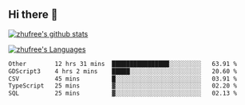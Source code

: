 ## Hi there 👋
[![zhufree's github stats](https://github-readme-stats.vercel.app/api?username=zhufree&show_icons=true&count_private=true)](https://github.com/anuraghazra/github-readme-stats)

[![zhufree's Languages](https://github-readme-stats.vercel.app/api/top-langs/?username=zhufree&layout=compact&langs_count=10)](https://github.com/anuraghazra/github-readme-stats)
<!--START_SECTION:waka-->

```txt
Other        12 hrs 31 mins  ████████████████░░░░░░░░░   63.91 %
GDScript3    4 hrs 2 mins    █████░░░░░░░░░░░░░░░░░░░░   20.60 %
CSV          45 mins         █░░░░░░░░░░░░░░░░░░░░░░░░   03.91 %
TypeScript   25 mins         ▓░░░░░░░░░░░░░░░░░░░░░░░░   02.20 %
SQL          25 mins         ▓░░░░░░░░░░░░░░░░░░░░░░░░   02.13 %
```

<!--END_SECTION:waka-->

<!--
**zhufree/zhufree** is a ✨ _special_ ✨ repository because its `README.md` (this file) appears on your GitHub profile.

Here are some ideas to get you started:

- 🔭 I’m currently working on ...
- 🌱 I’m currently learning ...
- 👯 I’m looking to collaborate on ...
- 🤔 I’m looking for help with ...
- 💬 Ask me about ...
- 📫 How to reach me: ...
- 😄 Pronouns: ...
- ⚡ Fun fact: ...
-->
